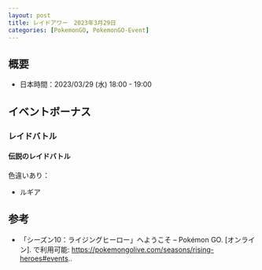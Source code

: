 ```yaml
---
layout: post
title: レイドアワー　2023年3月29日
categories: [PokemonGO, PokemonGO-Event]
---
```


## 概要

- 日本時間：2023/03/29 (水) 18:00 - 19:00

## イベントボーナス

### レイドバトル

#### 伝説のレイドバトル

色違いあり：

- ルギア

## 参考

- 「シーズン10：ライジングヒーロー」へようこそ – Pokémon GO. [オンライン]. で利用可能: https://pokemongolive.com/seasons/rising-heroes#events..